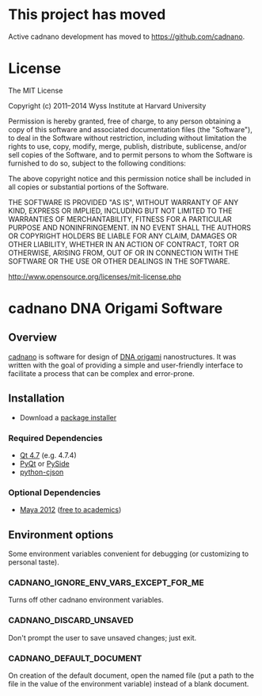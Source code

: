 # This project has moved

Active cadnano development has moved to https://github.com/cadnano.

# License

The MIT License

Copyright (c) 2011–2014 Wyss Institute at Harvard University

Permission is hereby granted, free of charge, to any person obtaining a copy
of this software and associated documentation files (the "Software"), to deal
in the Software without restriction, including without limitation the rights
to use, copy, modify, merge, publish, distribute, sublicense, and/or sell
copies of the Software, and to permit persons to whom the Software is
furnished to do so, subject to the following conditions:

The above copyright notice and this permission notice shall be included in
all copies or substantial portions of the Software.

THE SOFTWARE IS PROVIDED "AS IS", WITHOUT WARRANTY OF ANY KIND, EXPRESS OR
IMPLIED, INCLUDING BUT NOT LIMITED TO THE WARRANTIES OF MERCHANTABILITY,
FITNESS FOR A PARTICULAR PURPOSE AND NONINFRINGEMENT. IN NO EVENT SHALL THE
AUTHORS OR COPYRIGHT HOLDERS BE LIABLE FOR ANY CLAIM, DAMAGES OR OTHER
LIABILITY, WHETHER IN AN ACTION OF CONTRACT, TORT OR OTHERWISE, ARISING FROM,
OUT OF OR IN CONNECTION WITH THE SOFTWARE OR THE USE OR OTHER DEALINGS IN
THE SOFTWARE.

http://www.opensource.org/licenses/mit-license.php

# cadnano DNA Origami Software

## Overview
[cadnano](http://cadnano.org/) is software for design of 
[DNA origami](http://en.wikipedia.org/wiki/DNA_origami) nanostructures. 
It was written with the goal of providing a simple and user-friendly interface 
to facilitate a process that can be complex and error-prone.

## Installation
* Download a [package installer](http://cadnano.org/license#download)

### Required Dependencies
* [Qt 4.7](http://download.qt-project.org/archive/qt/4.7/) (e.g. 4.7.4)
* [PyQt](http://www.riverbankcomputing.co.uk/software/pyqt/intro) or [PySide](http://www.pyside.org/)
* [python-cjson](http://pypi.python.org/pypi/python-cjson)

### Optional Dependencies
* [Maya 2012](http://usa.autodesk.com/maya/) ([free to academics](http://students.autodesk.com/))

## Environment options
Some environment variables convenient for debugging (or customizing to personal taste).
### CADNANO_IGNORE_ENV_VARS_EXCEPT_FOR_ME
Turns off other cadnano environment variables.
### CADNANO_DISCARD_UNSAVED
Don't prompt the user to save unsaved changes; just exit.
### CADNANO_DEFAULT_DOCUMENT
On creation of the default document, open the named file (put a path to the file
in the value of the environment variable) instead of a blank document.
